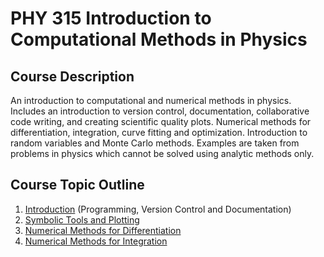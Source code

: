 # PHY 315 Introduction to Computational Methods in Physics

## Course Description
An introduction to computational and numerical methods in physics. Includes an introduction to version control, documentation, collaborative code writing, and creating scientific quality plots. Numerical methods for differentiation, integration, curve fitting and optimization. Introduction to random variables and Monte Carlo methods. Examples are taken from problems in physics which cannot be solved using analytic methods only.
 
## Course Topic Outline
1. [Introduction](ch1_intro.md) (Programming, Version Control and Documentation)  
2. [Symbolic Tools and Plotting](ch2_symbolic.md)
3. [Numerical Methods for Differentiation](ch3_numeric.md)  
4. [Numerical Methods for Integration](ch3_numericint.md)
<!--
5. [Curve Fitting and Optimization](ch4_fitting.md)  
6. [Fourier Transform](ch5_fouriertransform.md)  
7. [Monte Carlo Methods](ch6_montecarlo.md)  
8. [Machine Learning Tools](ch7_mltools.md)  
-->